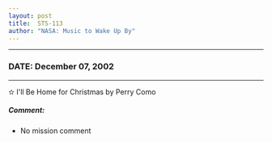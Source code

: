 ```yaml
---
layout: post
title:  STS-113
author: "NASA: Music to Wake Up By"
---
```


----
### DATE: December 07, 2002
----
✫ I'll Be Home for Christmas by Perry Como

##### Comment:
* No mission comment
